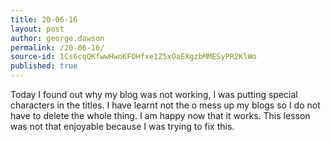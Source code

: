 ```yaml
---
title: 20-06-16
layout: post
author: george.dawson
permalink: /20-06-16/
source-id: 1Cs6cqQKfwwHwoKFOHfxe1Z5xOaEXgzbMMESyPR2KlWo
published: true
---
```

Today I found out why my blog was not working, I was putting special characters in the titles. I have learnt not the o mess up my blogs so I do not have to delete the whole thing. I am happy now that it works. This lesson was not that enjoyable because I was trying to fix this.


